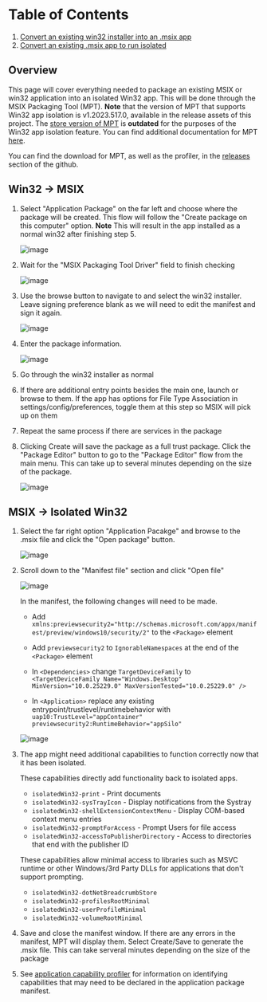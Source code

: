 # Table of Contents
1. [Convert an existing win32 installer into an .msix app](#Win32-->-msix)
2. [Convert an existing .msix app to run isolated](#MSIX-->-Isolated-Win32)

## Overview

This page will cover everything needed to package an existing MSIX or win32 application into
an isolated Win32 app. This will be done through the MSIX Packaging Tool (MPT). **Note** that the
version of MPT that supports Win32 app isolation is v1.2023.517.0, available in the release assets
of this project. The [store version of MPT](https://learn.microsoft.com/en-us/windows/msix/packaging-tool/tool-overview) 
is **outdated** for the purposes of the Win32 app isolation feature. You can find additional 
documentation for MPT [here](https://learn.microsoft.com/en-us/windows/msix/packaging-tool/tool-overview).

You can find the download for MPT, as well as the profiler, in the [releases](https://github.com/microsoft/win32-app-isolation/releases) section of the github.

## Win32 -> MSIX

1. Select "Application Package" on the far left and choose where the package will be created.
This flow will follow the "Create package on this computer" option. **Note** This will result 
in the app installed as a normal win32 after finishing step 5.

    ![image](images/01-packaging-main-menu.png)

2. Wait for the "MSIX Packaging Tool Driver" field to finish checking

    ![image](images/02-packaging-prepare.png)

3. Use the browse button to navigate to and select the win32 installer. Leave signing preference
blank as we will need to edit the manifest and sign it again.

    ![image](images/03-packaging-installer.png)

4. Enter the package information.

    ![image](images/04-packaging-package-info.png)

5. Go through the win32 installer as normal

6. If there are additional entry points besides the main one, launch or browse to them. If the app
has options for File Type Association in settings/config/preferences, toggle them at this step so
MSIX will pick up on them

7. Repeat the same process if there are services in the package

8. Clicking Create will save the package as a full trust package. Click the "Package Editor" button
to go to the "Package Editor" flow from the main menu. This can take up to several minutes depending
on the size of the package.

    ![image](images/05-packaging-create-package.png)

## MSIX -> Isolated Win32

1. Select the far right option "Application Pacakge" and browse to the .msix file and click the
"Open package" button.

    ![image](images/01-packaging-main-menu.png)

2. Scroll down to the "Manifest file" section and click "Open file"

    ![image](images/10-packaging-package-editor.png)

    In the manifest, the following changes will need to be made.

    * Add `xmlns:previewsecurity2="http://schemas.microsoft.com/appx/manifest/preview/windows10/security/2"`
    to the `<Package>` element

    * Add `previewsecurity2` to `IgnorableNamespaces` at the end of the `<Package>` element

    * In `<Dependencies>` change `TargetDeviceFamily` to
    `<TargetDeviceFamily Name="Windows.Desktop" MinVersion="10.0.25229.0" MaxVersionTested="10.0.25229.0" />`

    * In `<Application>` replace any existing entrypoint/trustlevel/runtimebehavior with
    `uap10:TrustLevel="appContainer" previewsecurity2:RuntimeBehavior="appSilo"`

    ![image](images/11-packaging-manifest.png)

3. The app might need additional capabilities to function correctly now that it has been isolated.

    These capabilities directly add functionality back to isolated apps.

    * `isolatedWin32-print` - Print documents
    * `isolatedWin32-sysTrayIcon` - Display notifications from the Systray
    * `isolatedWin32-shellExtensionContextMenu` - Display COM-based context menu entries
    * `isolatedWin32-promptForAccess` - Prompt Users for file access
    * `isolatedWin32-accessToPublisherDirectory` - Access to directories that end with the publisher ID

    These capabilities allow minimal access to libraries such as MSVC runtime or other Windows/3rd
    Party DLLs for applications that don't support prompting.

    * `isolatedWin32-dotNetBreadcrumbStore`
    * `isolatedWin32-profilesRootMinimal`
    * `isolatedWin32-userProfileMinimal`
    * `isolatedWin32-volumeRootMinimal`

4. Save and close the manifest window. If there are any errors in the manifest, MPT will display
them. Select Create/Save to generate the .msix file. This can take serveral minutes depending on 
the size of the package

5. See [application capability profiler](../profiler/application-capability-profiler.md) for
information on identifying capabilities that may need to be declared in the application package
manifest.
